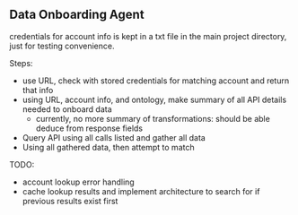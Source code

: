 ## Data Onboarding Agent

credentials for account info is kept in a txt file in the main project directory, just for testing convenience.

Steps:
* use URL, check with stored credentials for matching account and return that info
* using URL, account info, and ontology, make summary of all API details needed to onboard data
    * currently, no more summary of transformations: should be able deduce from response fields
* Query API using all calls listed and gather all data
* Using all gathered data, then attempt to match


TODO:
- account lookup error handling
- cache lookup results and implement architecture to search for if previous results exist first
